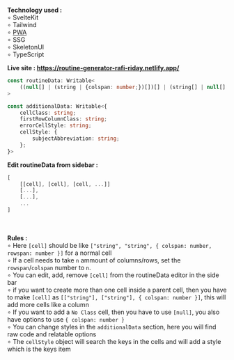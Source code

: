 **Technology used :**<br/>∘ SvelteKit<br/>∘ Tailwind<br/>∘ <a href="https://thecodingchannel.hashnode.dev/turn-your-sveltekit-app-into-a-pwa-in-3-simple-steps" target="_blank">PWA</a><br/>∘ SSG<br/>∘ SkeletonUI<br/>∘ TypeScript

**Live site : https://routine-generator-rafi-riday.netlify.app/**

```ts
const routineData: Writable<
    ((null[] | (string | {colspan: number;})[])[] | (string[] | null[] | (string[] | {colspan: number;})[])[])[]
>

const additionalData: Writable<{
    cellClass: string;
    firstRowColumnClass: string;
    errorCellStyle: string;
    cellStyle: {
        subjectAbbreviation: string;
    };
}>
```

**Edit routineData from sidebar :**
```js
[
    [[cell], [cell], [cell, ...]]
    [...],
    [...],
    ...
]
```
<br/><br/>
**Rules :**
<br/>
∘ Here `[cell]` should be like `["string", "string", { colspan: number, rowspan: number }]` for a normal cell
<br/>
∘ If a cell needs to take `n` ammount of columns/rows, set the `rowspan`/`colspan` number to `n`.
<br/>
∘ You can edit, add, remove `[cell]` from the routineData editor in the side bar
<br/>
∘ if you want to create more than one cell inside a parent cell, then you have to make `[cell]` as `[["string"], ["string"], { colspan: number }]`, this will add more cells like a column
<br/>
∘ If you want to add a `No Class` cell, then you have to use `[null]`, you also have options to use `{ colspan: number }`
<br/>
∘ You can change styles in the `additionalData` section, here you will find raw code and relatable options
<br/>
∘ The `cellStyle` object will search the keys in the cells and will add a style which is the keys item
